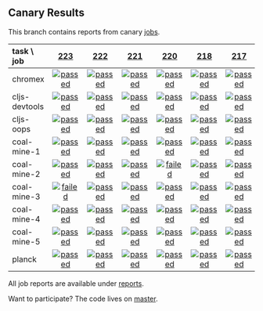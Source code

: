 ## Canary Results

This branch contains reports from canary [jobs](https://github.com/cljs-oss/canary/tree/jobs).

[//]: # (begin_overview_table)

| task \ job | <a href="reports/2018/01/21/job-000223-1.9.1011-9ddd356" title="job #223 finished on 2018-01-21">223</a> | <a href="reports/2018/01/20/job-000222-1.9.1011-9ddd356" title="job #222 finished on 2018-01-20">222</a> | <a href="reports/2018/01/19/job-000221-1.9.1008-50410be" title="job #221 finished on 2018-01-19">221</a> | <a href="reports/2018/01/18/job-000220-1.9.1008-50410be" title="job #220 finished on 2018-01-18">220</a> | <a href="reports/2018/01/16/job-000218-1.9.1008-50410be" title="job #218 finished on 2018-01-16">218</a> | <a href="reports/2018/01/15/job-000217-1.9.1008-50410be" title="job #217 finished on 2018-01-15">217</a> | <a href="reports/2018/01/14/job-000216-1.9.1008-50410be" title="job #216 finished on 2018-01-14">216</a> | <a href="reports/2018/01/13/job-000215-1.9.1008-50410be" title="job #215 finished on 2018-01-13">215</a> | <a href="reports/2018/01/12/job-000214-1.9.1007-cc2ad0d" title="job #214 finished on 2018-01-12">214</a> | <a href="reports/2018/01/11/job-000213-1.9.1007-cc2ad0d" title="job #213 finished on 2018-01-11">213</a> |
| :--- | :---: | :---: | :---: | :---: | :---: | :---: | :---: | :---: | :---: | :---: |
| chromex | <a href="reports/2018/01/21/job-000223-1.9.1011-9ddd356#-chromex"><img title="passed" src="http://box.binaryage.com/s-passed.svg"><a> | <a href="reports/2018/01/20/job-000222-1.9.1011-9ddd356#-chromex"><img title="passed" src="http://box.binaryage.com/s-passed.svg"><a> | <a href="reports/2018/01/19/job-000221-1.9.1008-50410be#-chromex"><img title="passed" src="http://box.binaryage.com/s-passed.svg"><a> | <a href="reports/2018/01/18/job-000220-1.9.1008-50410be#-chromex"><img title="passed" src="http://box.binaryage.com/s-passed.svg"><a> | <a href="reports/2018/01/16/job-000218-1.9.1008-50410be#-chromex"><img title="passed" src="http://box.binaryage.com/s-passed.svg"><a> | <a href="reports/2018/01/15/job-000217-1.9.1008-50410be#-chromex"><img title="passed" src="http://box.binaryage.com/s-passed.svg"><a> | <a href="reports/2018/01/14/job-000216-1.9.1008-50410be#-chromex"><img title="passed" src="http://box.binaryage.com/s-passed.svg"><a> | <a href="reports/2018/01/13/job-000215-1.9.1008-50410be#-chromex"><img title="passed" src="http://box.binaryage.com/s-passed.svg"><a> | <a href="reports/2018/01/12/job-000214-1.9.1007-cc2ad0d#-chromex"><img title="passed" src="http://box.binaryage.com/s-passed.svg"><a> | <a href="reports/2018/01/11/job-000213-1.9.1007-cc2ad0d#-chromex"><img title="passed" src="http://box.binaryage.com/s-passed.svg"><a> |
| cljs-devtools | <a href="reports/2018/01/21/job-000223-1.9.1011-9ddd356#-cljs-devtools"><img title="passed" src="http://box.binaryage.com/s-passed.svg"><a> | <a href="reports/2018/01/20/job-000222-1.9.1011-9ddd356#-cljs-devtools"><img title="passed" src="http://box.binaryage.com/s-passed.svg"><a> | <a href="reports/2018/01/19/job-000221-1.9.1008-50410be#-cljs-devtools"><img title="passed" src="http://box.binaryage.com/s-passed.svg"><a> | <a href="reports/2018/01/18/job-000220-1.9.1008-50410be#-cljs-devtools"><img title="passed" src="http://box.binaryage.com/s-passed.svg"><a> | <a href="reports/2018/01/16/job-000218-1.9.1008-50410be#-cljs-devtools"><img title="passed" src="http://box.binaryage.com/s-passed.svg"><a> | <a href="reports/2018/01/15/job-000217-1.9.1008-50410be#-cljs-devtools"><img title="passed" src="http://box.binaryage.com/s-passed.svg"><a> | <a href="reports/2018/01/14/job-000216-1.9.1008-50410be#-cljs-devtools"><img title="passed" src="http://box.binaryage.com/s-passed.svg"><a> | <a href="reports/2018/01/13/job-000215-1.9.1008-50410be#-cljs-devtools"><img title="passed" src="http://box.binaryage.com/s-passed.svg"><a> | <a href="reports/2018/01/12/job-000214-1.9.1007-cc2ad0d#-cljs-devtools"><img title="passed" src="http://box.binaryage.com/s-passed.svg"><a> | <a href="reports/2018/01/11/job-000213-1.9.1007-cc2ad0d#-cljs-devtools"><img title="passed" src="http://box.binaryage.com/s-passed.svg"><a> |
| cljs-oops | <a href="reports/2018/01/21/job-000223-1.9.1011-9ddd356#-cljs-oops"><img title="passed" src="http://box.binaryage.com/s-passed.svg"><a> | <a href="reports/2018/01/20/job-000222-1.9.1011-9ddd356#-cljs-oops"><img title="passed" src="http://box.binaryage.com/s-passed.svg"><a> | <a href="reports/2018/01/19/job-000221-1.9.1008-50410be#-cljs-oops"><img title="passed" src="http://box.binaryage.com/s-passed.svg"><a> | <a href="reports/2018/01/18/job-000220-1.9.1008-50410be#-cljs-oops"><img title="passed" src="http://box.binaryage.com/s-passed.svg"><a> | <a href="reports/2018/01/16/job-000218-1.9.1008-50410be#-cljs-oops"><img title="passed" src="http://box.binaryage.com/s-passed.svg"><a> | <a href="reports/2018/01/15/job-000217-1.9.1008-50410be#-cljs-oops"><img title="passed" src="http://box.binaryage.com/s-passed.svg"><a> | <a href="reports/2018/01/14/job-000216-1.9.1008-50410be#-cljs-oops"><img title="passed" src="http://box.binaryage.com/s-passed.svg"><a> | <a href="reports/2018/01/13/job-000215-1.9.1008-50410be#-cljs-oops"><img title="passed" src="http://box.binaryage.com/s-passed.svg"><a> | <a href="reports/2018/01/12/job-000214-1.9.1007-cc2ad0d#-cljs-oops"><img title="passed" src="http://box.binaryage.com/s-passed.svg"><a> | <a href="reports/2018/01/11/job-000213-1.9.1007-cc2ad0d#-cljs-oops"><img title="failed" src="http://box.binaryage.com/s-failed.svg"><a> |
| coal-mine-1 | <a href="reports/2018/01/21/job-000223-1.9.1011-9ddd356#-coal-mine-1"><img title="passed" src="http://box.binaryage.com/s-passed.svg"><a> | <a href="reports/2018/01/20/job-000222-1.9.1011-9ddd356#-coal-mine-1"><img title="passed" src="http://box.binaryage.com/s-passed.svg"><a> | <a href="reports/2018/01/19/job-000221-1.9.1008-50410be#-coal-mine-1"><img title="passed" src="http://box.binaryage.com/s-passed.svg"><a> | <a href="reports/2018/01/18/job-000220-1.9.1008-50410be#-coal-mine-1"><img title="passed" src="http://box.binaryage.com/s-passed.svg"><a> | <a href="reports/2018/01/16/job-000218-1.9.1008-50410be#-coal-mine-1"><img title="passed" src="http://box.binaryage.com/s-passed.svg"><a> | <a href="reports/2018/01/15/job-000217-1.9.1008-50410be#-coal-mine-1"><img title="passed" src="http://box.binaryage.com/s-passed.svg"><a> | <a href="reports/2018/01/14/job-000216-1.9.1008-50410be#-coal-mine-1"><img title="passed" src="http://box.binaryage.com/s-passed.svg"><a> | <a href="reports/2018/01/13/job-000215-1.9.1008-50410be#-coal-mine-1"><img title="passed" src="http://box.binaryage.com/s-passed.svg"><a> | <a href="reports/2018/01/12/job-000214-1.9.1007-cc2ad0d#-coal-mine-1"><img title="passed" src="http://box.binaryage.com/s-passed.svg"><a> | <a href="reports/2018/01/11/job-000213-1.9.1007-cc2ad0d#-coal-mine-1"><img title="passed" src="http://box.binaryage.com/s-passed.svg"><a> |
| coal-mine-2 | <a href="reports/2018/01/21/job-000223-1.9.1011-9ddd356#-coal-mine-2"><img title="passed" src="http://box.binaryage.com/s-passed.svg"><a> | <a href="reports/2018/01/20/job-000222-1.9.1011-9ddd356#-coal-mine-2"><img title="passed" src="http://box.binaryage.com/s-passed.svg"><a> | <a href="reports/2018/01/19/job-000221-1.9.1008-50410be#-coal-mine-2"><img title="passed" src="http://box.binaryage.com/s-passed.svg"><a> | <a href="reports/2018/01/18/job-000220-1.9.1008-50410be#-coal-mine-2"><img title="failed" src="http://box.binaryage.com/s-failed.svg"><a> | <a href="reports/2018/01/16/job-000218-1.9.1008-50410be#-coal-mine-2"><img title="passed" src="http://box.binaryage.com/s-passed.svg"><a> | <a href="reports/2018/01/15/job-000217-1.9.1008-50410be#-coal-mine-2"><img title="passed" src="http://box.binaryage.com/s-passed.svg"><a> | <a href="reports/2018/01/14/job-000216-1.9.1008-50410be#-coal-mine-2"><img title="passed" src="http://box.binaryage.com/s-passed.svg"><a> | <a href="reports/2018/01/13/job-000215-1.9.1008-50410be#-coal-mine-2"><img title="passed" src="http://box.binaryage.com/s-passed.svg"><a> | <a href="reports/2018/01/12/job-000214-1.9.1007-cc2ad0d#-coal-mine-2"><img title="passed" src="http://box.binaryage.com/s-passed.svg"><a> | <a href="reports/2018/01/11/job-000213-1.9.1007-cc2ad0d#-coal-mine-2"><img title="passed" src="http://box.binaryage.com/s-passed.svg"><a> |
| coal-mine-3 | <a href="reports/2018/01/21/job-000223-1.9.1011-9ddd356#-coal-mine-3"><img title="failed" src="http://box.binaryage.com/s-failed.svg"><a> | <a href="reports/2018/01/20/job-000222-1.9.1011-9ddd356#-coal-mine-3"><img title="passed" src="http://box.binaryage.com/s-passed.svg"><a> | <a href="reports/2018/01/19/job-000221-1.9.1008-50410be#-coal-mine-3"><img title="passed" src="http://box.binaryage.com/s-passed.svg"><a> | <a href="reports/2018/01/18/job-000220-1.9.1008-50410be#-coal-mine-3"><img title="passed" src="http://box.binaryage.com/s-passed.svg"><a> | <a href="reports/2018/01/16/job-000218-1.9.1008-50410be#-coal-mine-3"><img title="passed" src="http://box.binaryage.com/s-passed.svg"><a> | <a href="reports/2018/01/15/job-000217-1.9.1008-50410be#-coal-mine-3"><img title="passed" src="http://box.binaryage.com/s-passed.svg"><a> | <a href="reports/2018/01/14/job-000216-1.9.1008-50410be#-coal-mine-3"><img title="passed" src="http://box.binaryage.com/s-passed.svg"><a> | <a href="reports/2018/01/13/job-000215-1.9.1008-50410be#-coal-mine-3"><img title="passed" src="http://box.binaryage.com/s-passed.svg"><a> | <a href="reports/2018/01/12/job-000214-1.9.1007-cc2ad0d#-coal-mine-3"><img title="passed" src="http://box.binaryage.com/s-passed.svg"><a> | <a href="reports/2018/01/11/job-000213-1.9.1007-cc2ad0d#-coal-mine-3"><img title="passed" src="http://box.binaryage.com/s-passed.svg"><a> |
| coal-mine-4 | <a href="reports/2018/01/21/job-000223-1.9.1011-9ddd356#-coal-mine-4"><img title="passed" src="http://box.binaryage.com/s-passed.svg"><a> | <a href="reports/2018/01/20/job-000222-1.9.1011-9ddd356#-coal-mine-4"><img title="passed" src="http://box.binaryage.com/s-passed.svg"><a> | <a href="reports/2018/01/19/job-000221-1.9.1008-50410be#-coal-mine-4"><img title="passed" src="http://box.binaryage.com/s-passed.svg"><a> | <a href="reports/2018/01/18/job-000220-1.9.1008-50410be#-coal-mine-4"><img title="passed" src="http://box.binaryage.com/s-passed.svg"><a> | <a href="reports/2018/01/16/job-000218-1.9.1008-50410be#-coal-mine-4"><img title="passed" src="http://box.binaryage.com/s-passed.svg"><a> | <a href="reports/2018/01/15/job-000217-1.9.1008-50410be#-coal-mine-4"><img title="passed" src="http://box.binaryage.com/s-passed.svg"><a> | <a href="reports/2018/01/14/job-000216-1.9.1008-50410be#-coal-mine-4"><img title="passed" src="http://box.binaryage.com/s-passed.svg"><a> | <a href="reports/2018/01/13/job-000215-1.9.1008-50410be#-coal-mine-4"><img title="passed" src="http://box.binaryage.com/s-passed.svg"><a> | <a href="reports/2018/01/12/job-000214-1.9.1007-cc2ad0d#-coal-mine-4"><img title="passed" src="http://box.binaryage.com/s-passed.svg"><a> | <a href="reports/2018/01/11/job-000213-1.9.1007-cc2ad0d#-coal-mine-4"><img title="passed" src="http://box.binaryage.com/s-passed.svg"><a> |
| coal-mine-5 | <a href="reports/2018/01/21/job-000223-1.9.1011-9ddd356#-coal-mine-5"><img title="passed" src="http://box.binaryage.com/s-passed.svg"><a> | <a href="reports/2018/01/20/job-000222-1.9.1011-9ddd356#-coal-mine-5"><img title="passed" src="http://box.binaryage.com/s-passed.svg"><a> | <a href="reports/2018/01/19/job-000221-1.9.1008-50410be#-coal-mine-5"><img title="passed" src="http://box.binaryage.com/s-passed.svg"><a> | <a href="reports/2018/01/18/job-000220-1.9.1008-50410be#-coal-mine-5"><img title="passed" src="http://box.binaryage.com/s-passed.svg"><a> | <a href="reports/2018/01/16/job-000218-1.9.1008-50410be#-coal-mine-5"><img title="passed" src="http://box.binaryage.com/s-passed.svg"><a> | <a href="reports/2018/01/15/job-000217-1.9.1008-50410be#-coal-mine-5"><img title="passed" src="http://box.binaryage.com/s-passed.svg"><a> | <a href="reports/2018/01/14/job-000216-1.9.1008-50410be#-coal-mine-5"><img title="passed" src="http://box.binaryage.com/s-passed.svg"><a> | <a href="reports/2018/01/13/job-000215-1.9.1008-50410be#-coal-mine-5"><img title="passed" src="http://box.binaryage.com/s-passed.svg"><a> | <a href="reports/2018/01/12/job-000214-1.9.1007-cc2ad0d#-coal-mine-5"><img title="passed" src="http://box.binaryage.com/s-passed.svg"><a> | <a href="reports/2018/01/11/job-000213-1.9.1007-cc2ad0d#-coal-mine-5"><img title="passed" src="http://box.binaryage.com/s-passed.svg"><a> |
| planck | <a href="reports/2018/01/21/job-000223-1.9.1011-9ddd356#-planck"><img title="passed" src="http://box.binaryage.com/s-passed.svg"><a> | <a href="reports/2018/01/20/job-000222-1.9.1011-9ddd356#-planck"><img title="passed" src="http://box.binaryage.com/s-passed.svg"><a> | <a href="reports/2018/01/19/job-000221-1.9.1008-50410be#-planck"><img title="passed" src="http://box.binaryage.com/s-passed.svg"><a> | <a href="reports/2018/01/18/job-000220-1.9.1008-50410be#-planck"><img title="passed" src="http://box.binaryage.com/s-passed.svg"><a> | <a href="reports/2018/01/16/job-000218-1.9.1008-50410be#-planck"><img title="passed" src="http://box.binaryage.com/s-passed.svg"><a> | <a href="reports/2018/01/15/job-000217-1.9.1008-50410be#-planck"><img title="passed" src="http://box.binaryage.com/s-passed.svg"><a> | <a href="reports/2018/01/14/job-000216-1.9.1008-50410be#-planck"><img title="passed" src="http://box.binaryage.com/s-passed.svg"><a> | <a href="reports/2018/01/13/job-000215-1.9.1008-50410be#-planck"><img title="passed" src="http://box.binaryage.com/s-passed.svg"><a> | <a href="reports/2018/01/12/job-000214-1.9.1007-cc2ad0d#-planck"><img title="passed" src="http://box.binaryage.com/s-passed.svg"><a> | <a href="reports/2018/01/11/job-000213-1.9.1007-cc2ad0d#-planck"><img title="passed" src="http://box.binaryage.com/s-passed.svg"><a> |

[//]: # (end_overview_table)

All job reports are available under [reports](reports).

Want to participate? The code lives on [master](https://github.com/cljs-oss/canary/tree/master).
